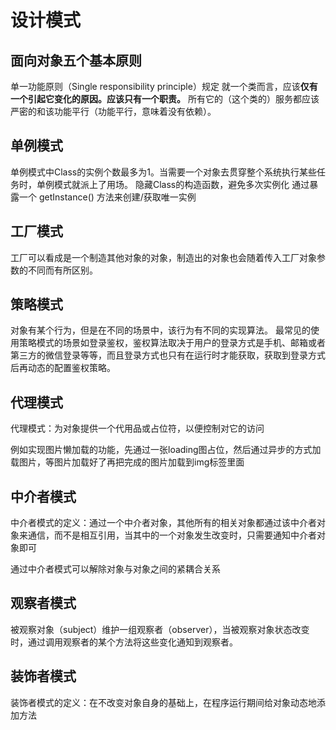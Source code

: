 # 设计模式

## 面向对象五个基本原则

单一功能原则（Single responsibility principle）规定
就一个类而言，应该**仅有一个引起它变化的原因。应该只有一个职责。**
所有它的（这个类的）服务都应该严密的和该功能平行（功能平行，意味着没有依赖）。

## 单例模式

单例模式中Class的实例个数最多为1。当需要一个对象去贯穿整个系统执行某些任务时，单例模式就派上了用场。
隐藏Class的构造函数，避免多次实例化
通过暴露一个 getInstance() 方法来创建/获取唯一实例

## 工厂模式

工厂可以看成是一个制造其他对象的对象，制造出的对象也会随着传入工厂对象参数的不同而有所区别。

## 策略模式

对象有某个行为，但是在不同的场景中，该行为有不同的实现算法。
最常见的使用策略模式的场景如登录鉴权，鉴权算法取决于用户的登录方式是手机、邮箱或者第三方的微信登录等等，而且登录方式也只有在运行时才能获取，获取到登录方式后再动态的配置鉴权策略。

## 代理模式

代理模式：为对象提供一个代用品或占位符，以便控制对它的访问

例如实现图片懒加载的功能，先通过一张loading图占位，然后通过异步的方式加载图片，等图片加载好了再把完成的图片加载到img标签里面

## 中介者模式

中介者模式的定义：通过一个中介者对象，其他所有的相关对象都通过该中介者对象来通信，而不是相互引用，当其中的一个对象发生改变时，只需要通知中介者对象即可

通过中介者模式可以解除对象与对象之间的紧耦合关系

## 观察者模式

被观察对象（subject）维护一组观察者（observer），当被观察对象状态改变时，通过调用观察者的某个方法将这些变化通知到观察者。

## 装饰者模式

装饰者模式的定义：在不改变对象自身的基础上，在程序运行期间给对象动态地添加方法
